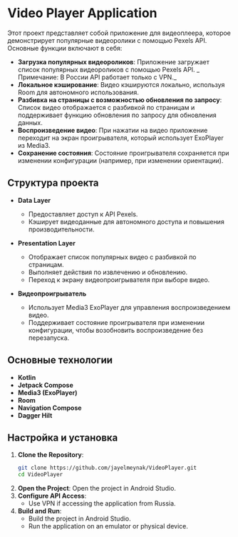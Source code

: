 # Video Player Application

Этот проект представляет собой приложение для видеоплеера, которое демонстрирует популярные видеоролики с помощью Pexels API. Основные функции включают в себя:

- **Загрузка популярных видеороликов**: Приложение загружает список популярных видеороликов с помощью Pexels API. _ Примечание: В России API работает только с VPN._
- **Локальное кэширование**: Видео кэшируются локально, используя Room для автономного использования.
- **Разбивка на страницы с возможностью обновления по запросу**: Список видео отображается с разбивкой по страницам и поддерживает функцию обновления по запросу для обновления данных.
- **Воспроизведение видео**: При нажатии на видео приложение переходит на экран проигрывателя, который использует ExoPlayer из Media3.
- **Сохранение состояния**: Состояние проигрывателя сохраняется при изменении конфигурации (например, при изменении ориентации).

## Структура проекта

- **Data Layer**
    - Предоставляет доступ к API Pexels.
    - Кэширует видеоданные для автономного доступа и повышения производительности.

- **Presentation Layer**
    - Отображает список популярных видео с разбивкой по страницам.
    - Выполняет действия по извлечению и обновлению.
    - Переход к экрану видеопроигрывателя при выборе видео.

- **Видеопроигрыватель**
    - Использует Media3 ExoPlayer для управления воспроизведением видео.
    - Поддерживает состояние проигрывателя при изменении конфигурации, чтобы возобновить воспроизведение без перезапуска.

## Основные технологии

- **Kotlin**
- **Jetpack Compose**
- **Media3 (ExoPlayer)**
- **Room**
- **Navigation Compose**
- **Dagger Hilt**

## Настройка и установка

1. **Clone the Repository**:
   ```bash
   git clone https://github.com/jayelmeynak/VideoPlayer.git
   cd VideoPlayer
    ```
2. **Open the Project**:
   Open the project in Android Studio.
3. **Configure API Access**:
    - Use VPN if accessing the application from Russia.
4. **Build and Run**:
    - Build the project in Android Studio.
    - Run the application on an emulator or physical device.
